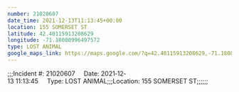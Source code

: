 ```yaml
---
number: 21020607
date_time: 2021-12-13T11:13:45+00:00
location: 155 SOMERSET ST
latitude: 42.40115913208629
longitude: -71.18080996497572
type: LOST ANIMAL
google_maps_link: https://maps.google.com/?q=42.40115913208629,-71.18080996497572
---
```


;;;Incident #: 21020607     Date: 2021‐12‐13 11:13:45     Type: LOST ANIMAL;;;Location: 155 SOMERSET ST;;;;;;
